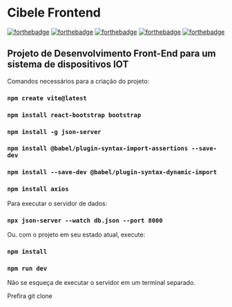 # Cibele Frontend

[![forthebadge](https://forthebadge.com/images/badges/built-by-developers.svg)](https://forthebadge.com) [![forthebadge](https://forthebadge.com/images/badges/made-with-javascript.svg)](https://forthebadge.com) [![forthebadge](https://forthebadge.com/images/badges/uses-js.svg)](https://forthebadge.com) [![forthebadge](https://forthebadge.com/images/badges/uses-html.svg)](https://forthebadge.com) [![forthebadge](https://forthebadge.com/images/badges/uses-css.svg)](https://forthebadge.com)

## Projeto de Desenvolvimento Front-End para um sistema de dispositivos IOT

Comandos necessários para a criação do projeto:
### `npm create vite@latest` 
### `npm install react-bootstrap bootstrap`
### `npm install -g json-server`
### `npm install @babel/plugin-syntax-import-assertions --save-dev`
### `npm install --save-dev @babel/plugin-syntax-dynamic-import`
### `npm install axios`

Para executar o servidor de dados:
### `npx json-server --watch db.json --port 8000`


Ou. com o projeto em seu estado atual, execute:

### `npm install`
### `npm run dev`

Não se esqueça de executar o servidor em um terminal separado.

Prefira git clone
